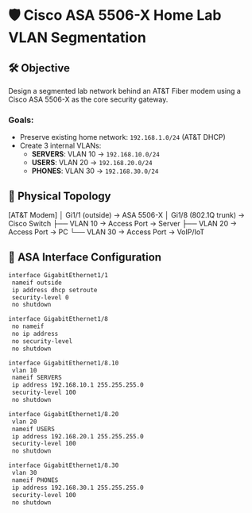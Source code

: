 # 🛡️ Cisco ASA 5506-X Home Lab VLAN Segmentation

## 🛠️ Objective

Design a segmented lab network behind an AT&T Fiber modem using a Cisco ASA 5506-X as the core security gateway.

### Goals:
- Preserve existing home network: `192.168.1.0/24` (AT&T DHCP)
- Create 3 internal VLANs:
  - **SERVERS**: VLAN 10 → `192.168.10.0/24`
  - **USERS**: VLAN 20 → `192.168.20.0/24`
  - **PHONES**: VLAN 30 → `192.168.30.0/24`

## 🔌 Physical Topology

[AT&T Modem]
│
Gi1/1 (outside) → ASA 5506-X
│
Gi1/8 (802.1Q trunk) → Cisco Switch
├── VLAN 10 → Access Port → Server
├── VLAN 20 → Access Port → PC
└── VLAN 30 → Access Port → VoIP/IoT


## 🔧 ASA Interface Configuration

```bash
interface GigabitEthernet1/1
 nameif outside
 ip address dhcp setroute
 security-level 0
 no shutdown

interface GigabitEthernet1/8
 no nameif
 no ip address
 no security-level
 no shutdown

interface GigabitEthernet1/8.10
 vlan 10
 nameif SERVERS
 ip address 192.168.10.1 255.255.255.0
 security-level 100
 no shutdown

interface GigabitEthernet1/8.20
 vlan 20
 nameif USERS
 ip address 192.168.20.1 255.255.255.0
 security-level 100
 no shutdown

interface GigabitEthernet1/8.30
 vlan 30
 nameif PHONES
 ip address 192.168.30.1 255.255.255.0
 security-level 100
 no shutdown
